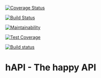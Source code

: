 [![Coverage Status](https://coveralls.io/repos/github/Zaphelyn/hAPI/badge.svg?branch=main)](https://coveralls.io/github/Zaphelyn/hAPI?branch=main)

[![Build Status](https://travis-ci.com/Zaphelyn/hAPI.svg?branch=main)](https://travis-ci.com/Zaphelyn/hAPI)

[![Maintainability](https://api.codeclimate.com/v1/badges/8c3f8636c80897a62153/maintainability)](https://codeclimate.com/github/Zaphelyn/hAPI/maintainability)

[![Test Coverage](https://api.codeclimate.com/v1/badges/8c3f8636c80897a62153/test_coverage)](https://codeclimate.com/github/Zaphelyn/hAPI/test_coverage)

[![Build status](https://ci.appveyor.com/api/projects/status/g3h3ah5pcwuagmjj?svg=true)](https://ci.appveyor.com/project/Zaphelyn/hapi)


# hAPI - The happy API